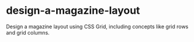 # design-a-magazine-layout
Design a magazine layout using CSS Grid, including concepts like grid rows and grid columns.
